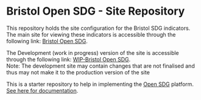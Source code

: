 # Bristol Open SDG - Site Repository
This repository holds the site configuration for the Bristol SDG indicators.  
The main site for viewing these indicators is accessible through the following link: [Bristol Open SDG](https://bristolsdgs.github.io/).  

The Development (work in progress) version of the site is accessible through the following link: [WIP-Bristol Open SDG](https://sdg-bristol.github.io/sdg-site-bristol/).  
Note: The development site may contain changes that are not finalised and thus may not make it to the production version of the site  

This is a starter repository to help in implementing the [Open SDG](https://github.com/open-sdg/open-sdg) platform. [See here for documentation](https://open-sdg.readthedocs.io).

